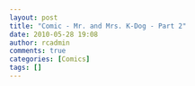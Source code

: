 ```yaml
---
layout: post
title: "Comic - Mr. and Mrs. K-Dog - Part 2"
date: 2010-05-28 19:08
author: rcadmin
comments: true
categories: [Comics]
tags: []
---
```

<a href="http://bitsmack.com/comics/2010/05/28/comic-mr-and-mrs-k-dog-part-2/"><img src="http://dl.bitsmack.com/uploads/2010/05/20100528.jpg" alt="" title="you get 10 when you do it on hard difficulty"  class="alignnone size-full wp-image-1922" /></a>
